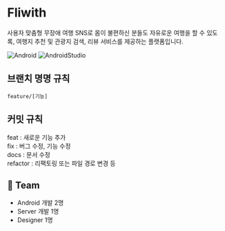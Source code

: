 # Fliwith
사용자 맞춤형 무장애 여행 SNS로 몸이 불편하신 분들도 자유로운 여행을 할 수 있도록, 여행지 추천 및 관광지 검색, 리뷰 서비스를 제공하는 플랫폼입니다.

![Android](https://img.shields.io/badge/android-34A853?style=for-the-badge&logo=android&logoColor=white)
![AndroidStudio](https://img.shields.io/badge/androidstudio-3DDC84?style=for-the-badge&logo=androidstudio&logoColor=white)

## 브랜치 명명 규칙

`feature/[기능]`

## 커밋 규칙

feat : 새로운 기능 추가  
fix : 버그 수정, 기능 수정  
docs : 문서 수정  
refactor : 리팩토링 또는 파일 경로 변경 등  

## 👥 Team 

- Android 개발 2명 
- Server 개발 1명 
- Designer 1명
  
